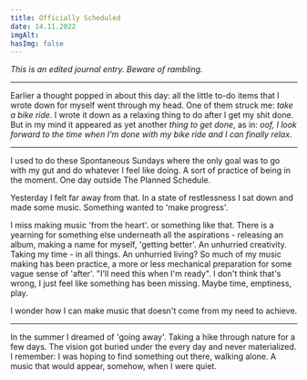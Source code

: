 ```yaml
---
title: Officially Scheduled
date: 14.11.2022
imgAlt:
hasImg: false
---
```


_This is an edited journal entry. Beware of rambling._

---

Earlier a thought popped in about this day: all the little to-do items that I wrote down for myself went through my head. One of them struck me: _take a bike ride_. I wrote it down as a relaxing thing to do after I get my shit done. But in my mind it appeared as yet another _thing to get done_, as in: _oof, I look forward to the time when I'm done with my bike ride and I can finally relax_.

---

I used to do these Spontaneous Sundays where the only goal was to go with my gut and do whatever I feel like doing. A sort of practice of being in the moment. One day outside The Planned Schedule.

Yesterday I felt far away from that. In a state of restlessness I sat down and made some music. Something wanted to 'make progress'.

I miss making music 'from the heart'. or something like that. There is a yearning for something else underneath all the aspirations - releasing an album, making a name for myself, 'getting better'. An unhurried creativity. Taking my time - in all things. An unhurried living? So much of my music making has been practice, a more or less mechanical preparation for some vague sense of 'after'. "I'll need this when I'm ready". I don't think that's wrong, I just feel like something has been missing. Maybe time, emptiness, play.

I wonder how I can make music that doesn't come from my need to achieve.

---

In the summer I dreamed of 'going away'. Taking a hike through nature for a few days. The vision got buried under the every day and never materialized. I remember: I was hoping to find something out there, walking alone. A music that would appear, somehow, when I were quiet.
